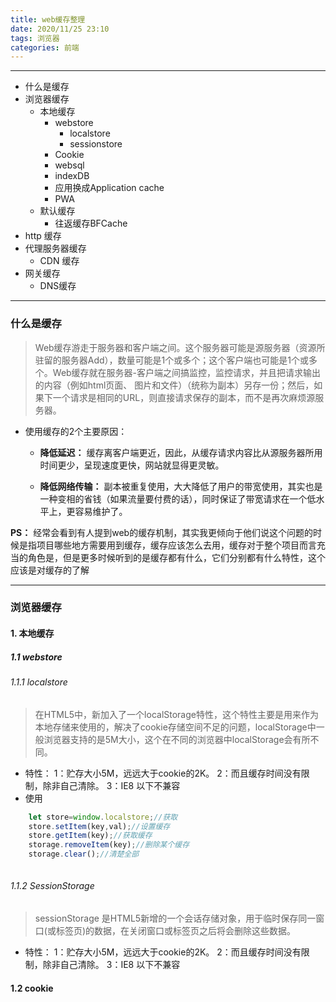 ```yaml
---
title: web缓存整理
date: 2020/11/25 23:10
tags: 浏览器
categories: 前端
---
```

---
- 什么是缓存
- 浏览器缓存
    - 本地缓存
        - webstore
            - localstore
            - sessionstore
        - Cookie
        - websql
        - indexDB
        - 应用换成Application cache
        - PWA
    - 默认缓存
        - 往返缓存BFCache
- http 缓存
- 代理服务器缓存
    - CDN 缓存
- 网关缓存
    - DNS缓存
---
### 什么是缓存

> Web缓存游走于服务器和客户端之间。这个服务器可能是源服务器（资源所驻留的服务器Add），数量可能是1个或多个；这个客户端也可能是1个或多个。Web缓存就在服务器-客户端之间搞监控，监控请求，并且把请求输出的内容（例如html页面、 图片和文件）（统称为副本）另存一份；然后，如果下一个请求是相同的URL，则直接请求保存的副本，而不是再次麻烦源服务器。

- 使用缓存的2个主要原因：

    - **降低延迟：** 缓存离客户端更近，因此，从缓存请求内容比从源服务器所用时间更少，呈现速度更快，网站就显得更灵敏。

    - **降低网络传输：** 副本被重复使用，大大降低了用户的带宽使用，其实也是一种变相的省钱（如果流量要付费的话），同时保证了带宽请求在一个低水平上，更容易维护了。

**PS：** 经常会看到有人提到web的缓存机制，其实我更倾向于他们说这个问题的时候是指项目哪些地方需要用到缓存，缓存应该怎么去用，缓存对于整个项目而言充当的角色是，但是更多时候听到的是缓存都有什么，它们分别都有什么特性，这个应该是对缓存的了解

---
### 浏览器缓存

#### 1. 本地缓存

##### 1.1 webstore

###### 1.1.1 localstore

> 在HTML5中，新加入了一个localStorage特性，这个特性主要是用来作为本地存储来使用的，解决了cookie存储空间不足的问题，localStorage中一般浏览器支持的是5M大小，这个在不同的浏览器中localStorage会有所不同。

- 特性：
  1：贮存大小5M，远远大于cookie的2K。
  2：而且缓存时间没有限制，除非自己清除。
  3：IE8 以下不兼容
- 使用

```javascript
    let store=window.localstore;//获取
    store.setItem(key,val);//设置缓存
    store.getItem(key);//获取缓存
    storage.removeItem(key);//删除某个缓存
    storage.clear();//清楚全部
    
```
###### 1.1.2 SessionStorage

> sessionStorage 是HTML5新增的一个会话存储对象，用于临时保存同一窗口(或标签页)的数据，在关闭窗口或标签页之后将会删除这些数据。

- 特性：
  1：贮存大小5M，远远大于cookie的2K。
  2：而且缓存时间没有限制，除非自己清除。
  3：IE8 以下不兼容


#### 1.2 cookie
